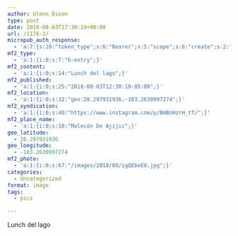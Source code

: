 ```yaml
---
author: Glenn Dixon
type: post
date: 2018-08-03T17:30:19+00:00
url: /1178-2/
micropub_auth_response:
  - 'a:7:{s:10:"token_type";s:6:"Bearer";s:5:"scope";s:6:"create";s:2:"me";s:28:"https://glenn.thedixons.net/";s:9:"issued_by";s:55:"https://glenn.thedixons.net/wp-json/indieauth/1.0/token";s:9:"client_id";s:23:"https://ownyourgram.com";s:9:"issued_at";i:1533209346;s:4:"user";i:1;}'
mf2_type:
  - 'a:1:{i:0;s:7:"h-entry";}'
mf2_content:
  - 'a:1:{i:0;s:14:"Lunch del lago";}'
mf2_published:
  - 'a:1:{i:0;s:25:"2018-08-03T12:30:19-05:00";}'
mf2_location:
  - 'a:1:{i:0;s:32:"geo:20.297931936,-103.2630997274";}'
mf2_syndication:
  - 'a:1:{i:0;s:40:"https://www.instagram.com/p/BmBnHzrH_tT/";}'
mf2_place_name:
  - 'a:1:{i:0;s:18:"Malecón De Ajijic";}'
geo_latitude:
  - 20.297931936
geo_longitude:
  - -103.2630997274
mf2_photo:
  - 'a:1:{i:0;s:67:"/images/2018/08/igQEbeE0.jpg";}'
categories:
  - Uncategorized
format: image
tags:
  - pics

---
```

Lunch del lago
